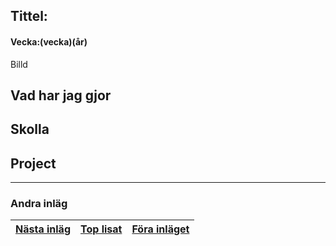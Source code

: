 ## Tittel:

#### Vecka:(vecka)(år)

Billd

## Vad har jag gjor

## Skolla

## Project

---

### Andra inläg


| [Nästa inläg](https://caspian.rosengren.nu/blog/.html) | [Top lisat](https://caspian.rosengren.nu/blog.html) | [Föra inläget](https://caspian.rosengren.nu/blog/.html) |
| :--------------------------------------------------------: | ----------------------------------------------------- | ----------------------------------------------------------- |
